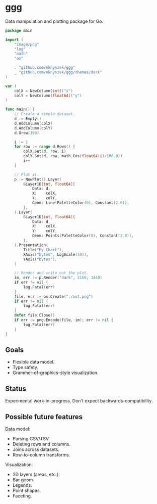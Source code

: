 # ggg

Data manipulation and plotting package for Go.

```go
package main

import (
	"image/png"
	"log"
	"math"
	"os"

	. "github.com/mknyszek/ggg"
	_ "github.com/mknyszek/ggg/themes/dark"
)

var (
	colX = NewColumn[int]("x")
	colY = NewColumn[float64]("y")
)

func main() {
	// Create a simple dataset.
	d := Empty()
	d.AddColumn(colX)
	d.AddColumn(colY)
	d.Grow(100)

	i := 1
	for row := range d.Rows() {
		colX.Set(d, row, i)
		colY.Set(d, row, math.Cos(float64(i)/100.0))
		i++
	}

	// Plot it.
	p := NewPlot().Layer(
		&Layer1D[int, float64]{
			Data: d,
			X:    colX,
			Y:    colY,
			Geom: Line(PaletteColor(0), Constant(2.0)),
		},
	).Layer(
		&Layer1D[int, float64]{
			Data: d,
			X:    colX,
			Y:    colY,
			Geom: Points(PaletteColor(0), Constant(2.0)),
		},
	).Presentation(
		Title("My Chart"),
		XAxis("bytes", LogScale(10)),
		YAxis("bytes"),
	)

	// Render and write out the plot.
	im, err := p.Render("dark", 2160, 1440)
	if err != nil {
		log.Fatal(err)
	}
	file, err := os.Create("./out.png")
	if err != nil {
		log.Fatal(err)
	}
	defer file.Close()
	if err := png.Encode(file, im); err != nil {
		log.Fatal(err)
	}
}
```

## Goals

- Flexible data model.
- Type safety.
- Grammer-of-graphics-style visualization.

## Status

Experimental work-in-progress. Don't expect backwards-compatibility.

## Possible future features

Data model:
- Parsing CSV/TSV.
- Deleting rows and columns.
- Joins across datasets.
- Row-to-column transforms.

Visualization:
- 2D layers (areas, etc.).
- Bar geom.
- Legends.
- Point shapes.
- Faceting.
